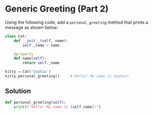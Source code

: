 # Generic Greeting (Part 2)
Using the following code, add a `personal_greeting` method that prints a message as shown below:
```python
class Cat:
    def __init__(self, name):
        self._name = name

    @property
    def name(self):
        return self._name

kitty = Cat('Sophie')
kitty.personal_greeting()     # Hello! My name is Sophie!
```

## Solution
```python
def personal_greeting(self):
    print(f"Hello! My name is {self.name}!")
```
